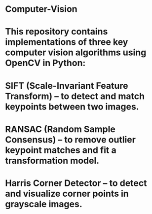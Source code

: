 # Computer-Vision

# This repository contains implementations of three key computer vision algorithms using OpenCV in Python:

# SIFT (Scale-Invariant Feature Transform) – to detect and match keypoints between two images.
# RANSAC (Random Sample Consensus) – to remove outlier keypoint matches and fit a transformation model.
# Harris Corner Detector – to detect and visualize corner points in grayscale images.
